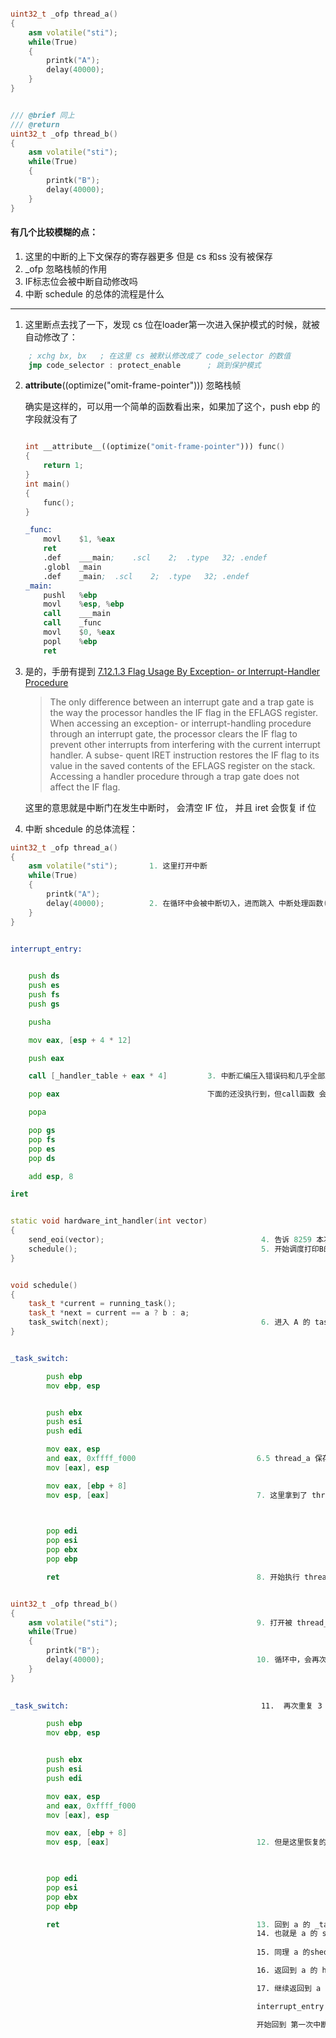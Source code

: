 ```cpp

uint32_t _ofp thread_a()    
{
    asm volatile("sti");
    while(True)
    {
        printk("A");
        delay(40000);
    }
}


/// @brief 同上
/// @return 
uint32_t _ofp thread_b()
{
    asm volatile("sti");
    while(True)
    {
        printk("B");
        delay(40000);
    }
}

```

#### 有几个比较模糊的点：

1. 这里的中断的上下文保存的寄存器更多 但是 cs 和ss 没有被保存
2. _ofp 忽略栈帧的作用
3. IF标志位会被中断自动修改吗
4. 中断 schedule 的总体的流程是什么


---

1. 这里断点去找了一下，发现 cs 位在loader第一次进入保护模式的时候，就被自动修改了：

```asm
    ; xchg bx, bx   ; 在这里 cs 被默认修改成了 code_selector 的数值
    jmp code_selector : protect_enable      ; 跳到保护模式
```


2.  __attribute__((optimize("omit-frame-pointer"))) 忽略栈帧

    确实是这样的，可以用一个简单的函数看出来，如果加了这个，push ebp 的字段就没有了

    ```cpp
    
    int __attribute__((optimize("omit-frame-pointer"))) func()
    {
        return 1;
    }
    int main()
    {
        func();
    }

    ```


    ```asm
    _func:
        movl	$1, %eax
        ret
        .def	___main;	.scl	2;	.type	32;	.endef
        .globl	_main
        .def	_main;	.scl	2;	.type	32;	.endef
    _main:
        pushl	%ebp
        movl	%esp, %ebp
        call	___main
        call	_func
        movl	$0, %eax
        popl	%ebp
        ret


    ```


3. 是的，手册有提到 [7.12.1.3 Flag Usage By Exception- or Interrupt-Handler Procedure]()

    > The only difference between an interrupt gate and a trap gate is the way the processor handles the IF flag in the
    EFLAGS register. When accessing an exception- or interrupt-handling procedure through an interrupt gate, the
    processor clears the IF flag to prevent other interrupts from interfering with the current interrupt handler. A subse-
    quent IRET instruction restores the IF flag to its value in the saved contents of the EFLAGS register on the stack.
    Accessing a handler procedure through a trap gate does not affect the IF flag.

    这里的意思就是中断门在发生中断时， 会清空 IF 位， 并且 iret 会恢复 if 位



4. 中断 shcedule 的总体流程：

```cpp
uint32_t _ofp thread_a()        
{
    asm volatile("sti");       1. 这里打开中断
    while(True)
    {
        printk("A");
        delay(40000);          2. 在循环中会被中断切入，进而跳入 中断处理函数(同时，被cpu 清除 IF 位)，
    }
}

```

```asm

interrupt_entry:

    
    push ds
    push es 
    push fs 
    push gs

    pusha                                   

    mov eax, [esp + 4 * 12]                 

    push eax                                

    call [_handler_table + eax * 4]         3. 中断汇编压入错误码和几乎全部上下文寄存器后，跳入中断c函数

    pop eax                                 下面的还没执行到，但call函数 会把 eip 压入栈，等到call的返回时被执行

    popa

    pop gs
    pop fs
    pop es
    pop ds

    add esp, 8                              

iret



```



```cpp
static void hardware_int_handler(int vector)
{
    send_eoi(vector);                                   4. 告诉 8259 本次中断结束
    schedule();                                         5. 开始调度打印B的代码
}


void schedule()
{
    task_t *current = running_task();
    task_t *next = current == a ? b : a;
    task_switch(next);                                  6. 进入 A 的 task_switch 准备切换
}

```


```asm

_task_switch:                   

        push ebp
        mov ebp, esp           


        push ebx 
        push esi
        push edi

        mov eax, esp
        and eax, 0xffff_f000                           6.5 thread_a 保存上下文
        mov [eax], esp                                  

        mov eax, [ebp + 8]     
        mov esp, [eax]                                 7. 这里拿到了 thread_b 的入口地址
                               


        pop edi
        pop esi
        pop ebx
        pop ebp

        ret                                            8. 开始执行 thread_b

```


```cpp

uint32_t _ofp thread_b()
{
    asm volatile("sti");                               9. 打开被 thread_a 中进入中断而关闭的 if 位
    while(True)
    {
        printk("B");
        delay(40000);                                  10. 循环中，会再次进入中断(清空 IF)
    }
}

```


``` asm
                                                        
_task_switch:                                           11.  再次重复 3 到 6， 并再次进入  _task_switch

        push ebp
        mov ebp, esp           


        push ebx 
        push esi
        push edi

        mov eax, esp
        and eax, 0xffff_f000   
        mov [eax], esp         

        mov eax, [ebp + 8]     
        mov esp, [eax]                                 12. 但是这里恢复的是 6.5 中 thread_a 的 _task_switch 保存的上下文
                               


        pop edi
        pop esi
        pop ebx
        pop ebp

        ret                                            13. 回到 a 的 _task_switch 需要返回的地方的eip 继续执行
                                                       14. 也就是 a 的 schedule
                                                       
                                                       15. 同理 a 的shedule 函数执行结束，继续返回 

                                                       16. 返回到 a 的 hardware_int_handler

                                                       17. 继续返回到 a 的 中断 汇编 interrupt_entry

                                                       interrupt_entry 的 最后一条指令 iret 正式 将 A 的中断代码执行结束 

                                                       开始回到 第一次中断的地方，继续打印 "A"
 

```